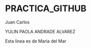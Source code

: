 # PRACTICA_GITHUB

<p>
Juan Carlos
 </p>
  
YULIN PAOLA ANDRADE ALVAREZ

<p>
Esta linea es de Maria del Mar
</p>
